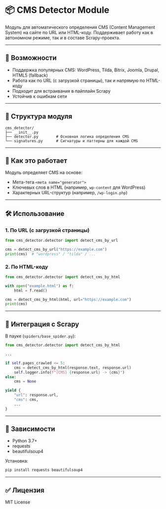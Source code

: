 # 📦 CMS Detector Module

Модуль для автоматического определения CMS (Content Management System) на сайте по URL или HTML-коду. Поддерживает работу как в автономном режиме, так и в составе Scrapy-проекта.

---

## 🚀 Возможности

- Поддержка популярных CMS: WordPress, Tilda, Bitrix, Joomla, Drupal, HTML5 (fallback)
- Работа как по URL (с загрузкой страницы), так и напрямую по HTML-коду
- Подходит для встраивания в пайплайн Scrapy
- Устойчив к ошибкам сети

---

## 🧩 Структура модуля

```
cms_detector/
├── __init__.py
├── detector.py        # Основная логика определения CMS
└── signatures.py      # Сигнатуры и паттерны для каждой CMS
```

---

## 🧠 Как это работает

Модуль определяет CMS на основе:
- Мета-тега `<meta name="generator">`
- Ключевых слов в HTML (например, `wp-content` для WordPress)
- Характерных URL-структур (например, `/wp-login.php`)

---

## 🛠 Использование

### 1. По URL (с загрузкой страницы)

```python
from cms_detector.detector import detect_cms_by_url

cms = detect_cms_by_url("https://example.com")
print(cms)  # "wordpress" / "tilda" / ...
```

### 2. По HTML-коду

```python
from cms_detector.detector import detect_cms_by_html

with open("example.html") as f:
    html = f.read()

cms = detect_cms_by_html(html, url="https://example.com")
print(cms)
```

---

## 🔌 Интеграция с Scrapy

В пауке (`spiders/base_spider.py`):

```python
from cms_detector.detector import detect_cms_by_html

...

if self.pages_crawled <= 5:
    cms = detect_cms_by_html(response.text, response.url)
    self.logger.info(f"[CMS] {response.url} -> {cms}")
else:
    cms = None

yield {
    "url": response.url,
    "cms": cms,
    ...
}
```

---

## 📌 Зависимости

- Python 3.7+
- requests
- beautifulsoup4

Установка:
```bash
pip install requests beautifulsoup4
```

---

## ✅ Лицензия

MIT License